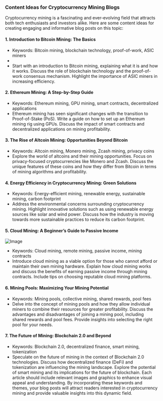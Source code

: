 ### Content Ideas for Cryptocurrency Mining Blogs
Cryptocurrency mining is a fascinating and ever-evolving field that attracts both tech enthusiasts and investors alike. Here are some content ideas for creating engaging and informative blog posts on this topic:
#### 1. **Introduction to Bitcoin Mining: The Basics**
   - Keywords: Bitcoin mining, blockchain technology, proof-of-work, ASIC miners
   -
   - Start with an introduction to Bitcoin mining, explaining what it is and how it works. Discuss the role of blockchain technology and the proof-of-work consensus mechanism. Highlight the importance of ASIC miners in increasing efficiency.
#### 2. **Ethereum Mining: A Step-by-Step Guide**
   - Keywords: Ethereum mining, GPU mining, smart contracts, decentralized applications
   - Ethereum mining has seen significant changes with the transition to Proof-of-Stake (PoS). Write a guide on how to set up an Ethereum mining rig using GPUs. Discuss the impact of smart contracts and decentralized applications on mining profitability.
#### 3. **The Rise of Altcoin Mining: Opportunities Beyond Bitcoin**
   - Keywords: Altcoin mining, Monero mining, Zcash mining, privacy coins
   - Explore the world of altcoins and their mining opportunities. Focus on privacy-focused cryptocurrencies like Monero and Zcash. Discuss the unique features of these coins and how they differ from Bitcoin in terms of mining algorithms and profitability.
#### 4. **Energy Efficiency in Cryptocurrency Mining: Green Solutions**
   - Keywords: Energy-efficient mining, renewable energy, sustainable mining, carbon footprint
   - Address the environmental concerns surrounding cryptocurrency mining. Highlight innovative solutions such as using renewable energy sources like solar and wind power. Discuss how the industry is moving towards more sustainable practices to reduce its carbon footprint.
#### 5. **Cloud Mining: A Beginner’s Guide to Passive Income**

![Image](https://github.com/user-attachments/assets/4a25d116-2220-4385-b08e-f287af8fcbc4)
   - Keywords: Cloud mining, remote mining, passive income, mining contracts
   - Introduce cloud mining as a viable option for those who cannot afford or maintain their own mining hardware. Explain how cloud mining works and discuss the benefits of earning passive income through mining contracts. Include tips on choosing reputable cloud mining platforms.
#### 6. **Mining Pools: Maximizing Your Mining Potential**
   - Keywords: Mining pools, collective mining, shared rewards, pool fees
   - Delve into the concept of mining pools and how they allow individual miners to combine their resources for greater profitability. Discuss the advantages and disadvantages of joining a mining pool, including shared rewards and pool fees. Provide insights into selecting the right pool for your needs.
#### 7. **The Future of Mining: Blockchain 2.0 and Beyond**
   - Keywords: Blockchain 2.0, decentralized finance, smart mining, tokenization
   - Speculate on the future of mining in the context of Blockchain 2.0 technologies. Discuss how decentralized finance (DeFi) and tokenization are influencing the mining landscape. Explore the potential of smart mining and its implications for the future of blockchain.
Each article should include relevant images and graphics to enhance visual appeal and understanding. By incorporating these keywords and themes, your blog posts will attract readers interested in cryptocurrency mining and provide valuable insights into this dynamic field.
